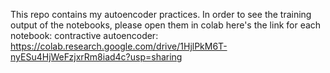 This repo contains my autoencoder practices. In order to see the training output of the notebooks, please open them in colab here's the link for each notebook:
contractive autoencoder:
https://colab.research.google.com/drive/1HjlPkM6T-nyESu4HjWeFzjxrRm8iad4c?usp=sharing
